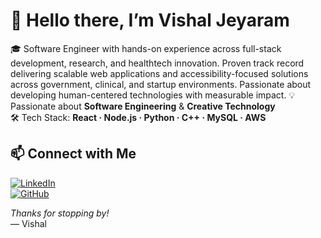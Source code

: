 # 👋 Hello there, I’m Vishal Jeyaram

🎓 Software Engineer with hands-on experience across full-stack development, research, and healthtech innovation. Proven track record delivering scalable web applications and accessibility-focused solutions across government, clinical, and startup environments. Passionate about developing human-centered technologies with measurable impact.
💡 Passionate about **Software Engineering** & **Creative Technology**  
🛠️ Tech Stack: **React · Node.js · Python · C++ · MySQL · AWS**  

## 📫 Connect with Me

[![LinkedIn](https://img.shields.io/badge/-LinkedIn-blue?style=flat&logo=linkedin)](https://linkedin.com/in/vishaljeyaram)  
[![GitHub](https://img.shields.io/badge/-GitHub-gray?style=flat&logo=github)](https://github.com/VishalJeyaram)  

*Thanks for stopping by!*  
— Vishal  
